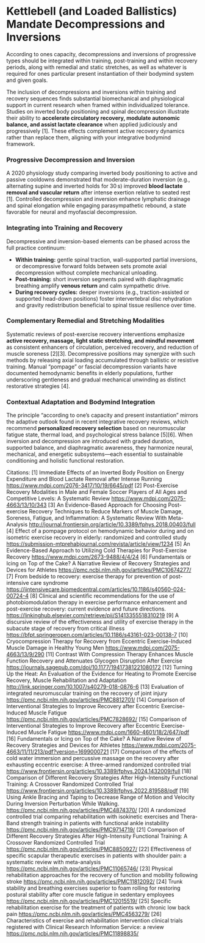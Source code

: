 # Kettlebell (and Loaded Ballistics) Mandate Decompressions and Inversions #

According to ones capacity, decompressions and inversions of progressive types should be integrated within training, post-training and within recovery periods, along with remedial and static stretches, as well as whatever is required for ones particular present instantiation of their bodymind system and given goals.

The inclusion of decompressions and inversions within training and recovery sequences finds substantial biomechanical and physiological support in current research when framed within individualized tolerance. Studies on inverted body positioning and spinal decompression illustrate their ability to **accelerate circulatory recovery, modulate autonomic balance, and assist lactate clearance** when applied judiciously and progressively [1]. These effects complement active recovery dynamics rather than replace them, aligning with your integrative bodymind framework.

### Progressive Decompression and Inversion
A 2020 physiology study comparing inverted body positioning to active and passive cooldowns demonstrated that moderate-duration inversion (e.g., alternating supine and inverted holds for 30 s) improved **blood lactate removal and vascular return** after intense exertion relative to seated rest [1]. Controlled decompression and inversion enhance lymphatic drainage and spinal elongation while engaging parasympathetic rebound, a state favorable for neural and myofascial decompression.

### Integrating into Training and Recovery
Decompressive and inversion-based elements can be phased across the full practice continuum:

- **Within training:** gentle spinal traction, wall-supported partial inversions, or decompressive forward folds between sets promote axial decompression without complete mechanical unloading.
- **Post-training:** short inversion segments paired with diaphragmatic breathing amplify **venous return** and calm sympathetic drive.
- **During recovery cycles:** deeper inversions (e.g., traction-assisted or supported head-down positions) foster intervertebral disc rehydration and gravity redistribution beneficial to spinal tissue resilience over time.

### Complementary Remedial and Stretching Modalities
Systematic reviews of post-exercise recovery interventions emphasize **active recovery, massage, light static stretching, and mindful movement** as consistent enhancers of circulation, perceived recovery, and reduction of muscle soreness [2][3]. Decompressive positions may synergize with such methods by releasing axial loading accumulated through ballistic or resistive training. Manual “pompage” or fascial decompression variants have documented hemodynamic benefits in elderly populations, further underscoring gentleness and gradual mechanical unwinding as distinct restorative strategies [4].

### Contextual Adaptation and Bodymind Integration
The principle “according to one’s capacity and present instantiation” mirrors the adaptive outlook found in recent integrative recovery reviews, which recommend **personalized recovery selection** based on neuromuscular fatigue state, thermal load, and psychological stress balance [5][6]. When inversion and decompression are introduced with graded duration, supported balance, and diaphragmatic awareness, they harmonize neural, mechanical, and energetic subsystems—each essential to sustainable conditioning and holistic functional restoration.

Citations:
[1] Immediate Effects of an Inverted Body Position on Energy Expenditure and Blood Lactate Removal after Intense Running https://www.mdpi.com/2076-3417/10/19/6645/pdf
[2] Post-Exercise Recovery Modalities in Male and Female Soccer Players of All Ages and Competitive Levels: A Systematic Review https://www.mdpi.com/2075-4663/13/10/343
[3] An Evidence-Based Approach for Choosing Post-exercise Recovery Techniques to Reduce Markers of Muscle Damage, Soreness, Fatigue, and Inflammation: A Systematic Review With Meta-Analysis http://journal.frontiersin.org/article/10.3389/fphys.2018.00403/full
[4] Effect of a pompage protocol on hemodynamic behavior during and on isometric exercise recovery in elderly: randomized and controlled study https://submission-mtprehabjournal.com/revista/article/view/1234
[5] An Evidence-Based Approach to Utilizing Cold Therapies for Post-Exercise Recovery https://www.mdpi.com/2673-9488/4/4/24
[6] Fundamentals or Icing on Top of the Cake? A Narrative Review of Recovery Strategies and Devices for Athletes https://pmc.ncbi.nlm.nih.gov/articles/PMC10674277/
[7] From bedside to recovery: exercise therapy for prevention of post-intensive care syndrome https://jintensivecare.biomedcentral.com/articles/10.1186/s40560-024-00724-4
[8] Clinical and scientific recommendations for the use of photobiomodulation therapy in exercise performance enhancement and post-exercise recovery: current evidence and future directions. https://linkinghub.elsevier.com/retrieve/pii/S1413355518310219
[9] A discursive review of the effectiveness and utility of exercise therapy in the subacute stage of recovery from critical illness https://bfpt.springeropen.com/articles/10.1186/s43161-023-00138-7
[10] Cryocompression Therapy for Recovery from Eccentric Exercise-Induced Muscle Damage in Healthy Young Men https://www.mdpi.com/2075-4663/13/9/290
[11] Contrast With Compression Therapy Enhances Muscle Function Recovery and Attenuates Glycogen Disruption After Exercise https://journals.sagepub.com/doi/10.1177/19417381221080172
[12] Turning Up the Heat: An Evaluation of the Evidence for Heating to Promote Exercise Recovery, Muscle Rehabilitation and Adaptation http://link.springer.com/10.1007/s40279-018-0876-6
[13] Evaluation of integrated neuromuscular training on the recovery of joint injury https://pmc.ncbi.nlm.nih.gov/articles/PMC8812701/
[14] Comparison of Interventional Strategies to Improve Recovery after Eccentric Exercise-Induced Muscle Fatigue https://pmc.ncbi.nlm.nih.gov/articles/PMC7828692/
[15] Comparison of Interventional Strategies to Improve Recovery after Eccentric Exercise-Induced Muscle Fatigue https://www.mdpi.com/1660-4601/18/2/647/pdf
[16] Fundamentals or Icing on Top of the Cake? A Narrative Review of Recovery Strategies and Devices for Athletes https://www.mdpi.com/2075-4663/11/11/213/pdf?version=1699000721
[17] Comparison of the effects of cold water immersion and percussive massage on the recovery after exhausting eccentric exercise: A three-armed randomized controlled trial https://www.frontiersin.org/articles/10.3389/fphys.2024.1432009/full
[18] Comparison of Different Recovery Strategies After High-Intensity Functional Training: A Crossover Randomized Controlled Trial https://www.frontiersin.org/articles/10.3389/fphys.2022.819588/pdf
[19] Using Ankle Bracing and Taping to Decrease Range of Motion and Velocity During Inversion Perturbation While Walking. https://pmc.ncbi.nlm.nih.gov/articles/PMC4874370/
[20] A randomized controlled trial comparing rehabilitation with isokinetic exercises and Thera-Band strength training in patients with functional ankle instability https://pmc.ncbi.nlm.nih.gov/articles/PMC9714719/
[21] Comparison of Different Recovery Strategies After High-Intensity Functional Training: A Crossover Randomized Controlled Trial https://pmc.ncbi.nlm.nih.gov/articles/PMC8850927/
[22] Effectiveness of specific scapular therapeutic exercises in patients with shoulder pain: a systematic review with meta-analysis https://pmc.ncbi.nlm.nih.gov/articles/PMC11065746/
[23] Physical rehabilitation approaches for the recovery of function and mobility following stroke https://pmc.ncbi.nlm.nih.gov/articles/PMC11812092/
[24] Trunk stability and breathing exercises superior to foam rolling for restoring postural stability after core muscle fatigue in sedentary employees https://pmc.ncbi.nlm.nih.gov/articles/PMC12015519/
[25] Specific rehabilitation exercise for the treatment of patients with chronic low back pain https://pmc.ncbi.nlm.nih.gov/articles/PMC4563279/
[26] Characteristics of exercise and rehabilitation intervention clinical trials registered with Clinical Research Information Service: a review https://pmc.ncbi.nlm.nih.gov/articles/PMC11898835/


